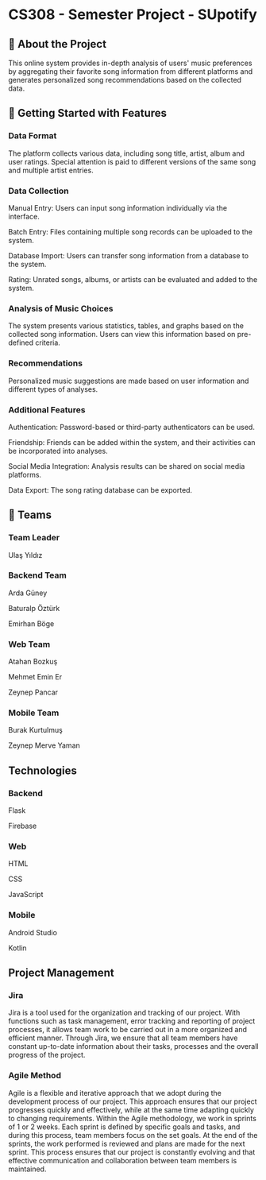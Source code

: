 # CS308 - Semester Project - SUpotify

## 🎵 About the Project

This online system provides in-depth analysis of users' music preferences by aggregating their favorite song information from different platforms and generates personalized song recommendations based on the collected data.

## 🚀 Getting Started with Features

### Data Format

The platform collects various data, including song title, artist, album and user ratings. Special attention is paid to different versions of the same song and multiple artist entries.

### Data Collection
   
  Manual Entry: Users can input song information individually via the interface.
  
  Batch Entry: Files containing multiple song records can be uploaded to the system.
  
  Database Import: Users can transfer song information from a database to the system.
  
  Rating: Unrated songs, albums, or artists can be evaluated and added to the system.

### Analysis of Music Choices

  The system presents various statistics, tables, and graphs based on the collected song information. Users can view this information based on pre-defined criteria.

### Recommendations 

  Personalized music suggestions are made based on user information and different types of analyses.

### Additional Features
   
  Authentication: Password-based or third-party authenticators can be used.

  Friendship: Friends can be added within the system, and their activities can be incorporated into analyses.
  
  Social Media Integration: Analysis results can be shared on social media platforms.
  
  Data Export: The song rating database can be exported.

## 👥 Teams

### Team Leader

Ulaş Yıldız

### Backend Team

Arda Güney

Baturalp Öztürk

Emirhan Böge

### Web Team

Atahan Bozkuş

Mehmet Emin Er

Zeynep Pancar

### Mobile Team

Burak Kurtulmuş

Zeynep Merve Yaman

## Technologies 

### Backend

Flask

Firebase

### Web

HTML

CSS

JavaScript

### Mobile

Android Studio

Kotlin

## Project Management

### Jira

Jira is a tool used for the organization and tracking of our project. With functions such as task management, error tracking and reporting of project processes, it allows team work to be carried out in a more organized and efficient manner. Through Jira, we ensure that all team members have constant up-to-date information about their tasks, processes and the overall progress of the project.

### Agile Method

Agile is a flexible and iterative approach that we adopt during the development process of our project. This approach ensures that our project progresses quickly and effectively, while at the same time adapting quickly to changing requirements. Within the Agile methodology, we work in sprints of 1 or 2 weeks. Each sprint is defined by specific goals and tasks, and during this process, team members focus on the set goals. At the end of the sprints, the work performed is reviewed and plans are made for the next sprint. This process ensures that our project is constantly evolving and that effective communication and collaboration between team members is maintained.
